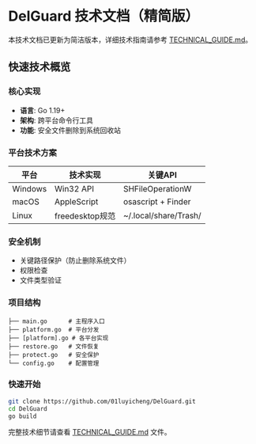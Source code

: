 # DelGuard 技术文档（精简版）

本技术文档已更新为简洁版本，详细技术指南请参考 [TECHNICAL_GUIDE.md](TECHNICAL_GUIDE.md)。

## 快速技术概览

### 核心实现
- **语言**: Go 1.19+
- **架构**: 跨平台命令行工具
- **功能**: 安全文件删除到系统回收站

### 平台技术方案
| 平台 | 技术实现 | 关键API |
|------|----------|---------|
| Windows | Win32 API | SHFileOperationW |
| macOS | AppleScript | osascript + Finder |
| Linux | freedesktop规范 | ~/.local/share/Trash/ |

### 安全机制
- 关键路径保护（防止删除系统文件）
- 权限检查
- 文件类型验证

### 项目结构
```
├── main.go      # 主程序入口
├── platform.go  # 平台分发
├── [platform].go # 各平台实现
├── restore.go   # 文件恢复
├── protect.go   # 安全保护
└── config.go    # 配置管理
```

### 快速开始
```bash
git clone https://github.com/01luyicheng/DelGuard.git
cd DelGuard
go build
```

完整技术细节请查看 [TECHNICAL_GUIDE.md](TECHNICAL_GUIDE.md) 文件。